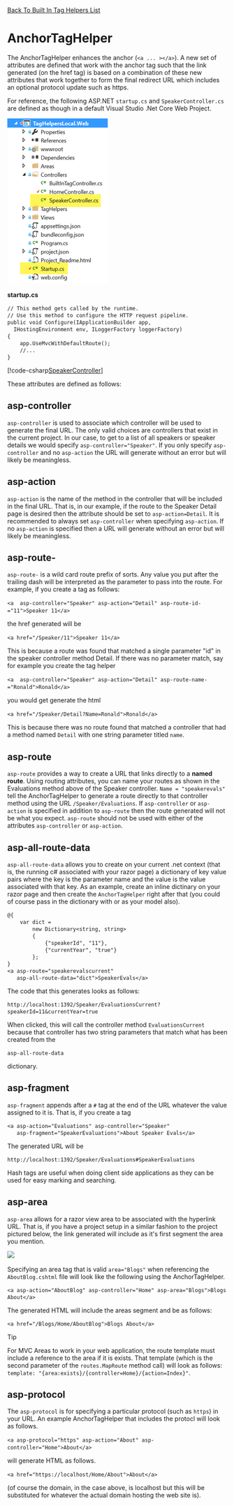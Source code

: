 ﻿[Back To Built In Tag Helpers List](../builtin.md)

# AnchorTagHelper

The AnchorTagHelper enhances the anchor (`<a ... ></a>`). A new set of attributes are defined that work with the anchor tag such that the link generated (on the href tag) is based on a combination of these new attributes that work together to form the final redirect URL which includes an optional protocol update such as https.

For reference, the following ASP.NET ```startup.cs``` and ```SpeakerController.cs``` are defined as though in a default Visual Studio .Net Core Web Project.

![](../_static/ProjectControllers.png)

**startup.cs**
```
// This method gets called by the runtime. 
// Use this method to configure the HTTP request pipeline.
public void Configure(IApplicationBuilder app, 
  IHostingEnvironment env, ILoggerFactory loggerFactory)
{
    app.UseMvcWithDefaultRoute();
    //...
}  
```

[!code-csharp[SpeakerController](../sample/TagHelpersBuiltInAspNetCore/src/TagHelpersBuiltInAspNetCore/Controllers/SpeakerController.cs)]

These attributes are defined as follows:

## asp-controller

```asp-controller``` is used to associate which controller will be used to generate the final URL.  The only valid choices are controllers that exist in the current project.  In our case, to get to a list of all speakers or speaker details we would specify ```asp-controller="Speaker"```.  If you only specify ```asp-controller``` and no ```asp-action``` the URL will generate without an error but will likely be meaningless.

## asp-action

```asp-action``` is the name of the method in the controller that will be included in the final URL.  That is, in our example, if the route to the Speaker Detail page is desired then the attribute should be set to ```asp-action=Detail```.  It is recommended to always set ```asp-controller``` when specifying ```asp-action```.  If no ```asp-action``` is specified then a URL will generate without an error but will likely be meaningless.

## asp-route-

```asp-route-``` is a wild card route prefix of sorts.  Any value you put after the trailing dash will be interpreted as the parameter to pass into the route. For example, if you create a tag as follows: 

```<a  asp-controller="Speaker" asp-action="Detail" asp-route-id-="11">Speaker 11</a>``` 

the href generated will be 

```<a href="/Speaker/11">Speaker 11</a>```  

This is because a route was found that matched a single parameter "id" in the speaker controller method Detail.  If there was no parameter match, say for example you create the tag helper 

```<a  asp-controller="Speaker" asp-action="Detail" asp-route-name-="Ronald">Ronald</a>```

you would get generate the html 

```<a href="/Speaker/Detail?Name=Ronald">Ronald</a>```

This is because there was no route found that matched a controller that had a method named ```Detail``` with one string parameter titled ```name```.

## asp-route

```asp-route``` provides a way to create a URL that links directly to a **named route**.  Using routing attributes, you can name your routes as shown in the Evaluations method above of the Speaker controller.  ```Name = "speakerevals"``` tell the AnchorTagHelper to generate a route directly to that controller method using the URL ```/Speaker/Evaluations```. If ```asp-controller``` or ```asp-action``` is specified in addition to ```asp-route``` then the route generated will not be what you expect.  ```asp-route``` should not be used with either of the attributes ```asp-controller``` or ```asp-action```.

## asp-all-route-data

```asp-all-route-data``` allows you to create on your current .net context (that is, the running c# associated with your razor page) a dictionary of key value pairs where the key is the parameter name and the value is the value associated with that key.  As an example, create an inline dictinary on your razor page and then create the ```AnchorTagHelper``` right after that (you could of course pass in the dictionary with or as your model also).

```
@{
    var dict =
        new Dictionary<string, string>
        {
            {"speakerId", "11"},
            {"currentYear", "true"}
        };
}
<a asp-route="speakerevalscurrent" 
   asp-all-route-data="dict">SpeakerEvals</a>
```

The code that this generates looks as follows:

```
http://localhost:1392/Speaker/EvaluationsCurrent?speakerId=11&currentYear=true
```

When clicked, this will call the controller method ```EvaluationsCurrent``` because that controller has two string parameters that match what has been created from the 
```
asp-all-route-data
``` 
dictionary.

## asp-fragment

```asp-fragment``` appends after a ```#``` tag at the end of the URL whatever the value assigned to it is.  That is, if you create a tag

```
<a asp-action="Evaluations" asp-controller="Speaker"  
   asp-fragment="SpeakerEvaluations">About Speaker Evals</a>
```
The generated URL will be

```
http://localhost:1392/Speaker/Evaluations#SpeakerEvaluations
```
Hash tags are useful when doing client side applications as they can be used for easy marking and searching.


## asp-area

```asp-area``` allows for a razor view area to be associated with the hyperlink URL.  That is, if you have a project setup in a similar fashion to the project pictured below, the link generated will include as it's first segment the area you mention.

![](../_static/ProjectControllersArea.png)

Specifying an area tag that is valid ```area="Blogs"``` when referencing the ```AboutBlog.cshtml``` file will look like the following using the AnchorTagHelper.

```
<a asp-action="AboutBlog" asp-controller="Home" asp-area="Blogs">Blogs About</a>
```

The generated HTML will include the areas segment and be as follows:

```
<a href="/Blogs/Home/AboutBlog">Blogs About</a>
```

> [!TIP]
> For MVC Areas to work in your web application, the route template must include a reference to the area if it is exists.  That template (which is the second parameter of the ```routes.MapRoute``` method call) will look as follows: ```template: "{area:exists}/{controller=Home}/{action=Index}"```.



## asp-protocol

The ```asp-protocol``` is for specifying a particular protocol (such as ```https```) in your URL.  An example AnchorTagHelper that includes the protocl will look as follows.

```<a asp-protocol="https" asp-action="About" asp-controller="Home">About</a>```

will generate HTML as follows.

```<a href="https://localhost/Home/About">About</a>```

(of course the domain, in the case above, is localhost but this will be substituted for whatever the actual domain hosting the web site is).


